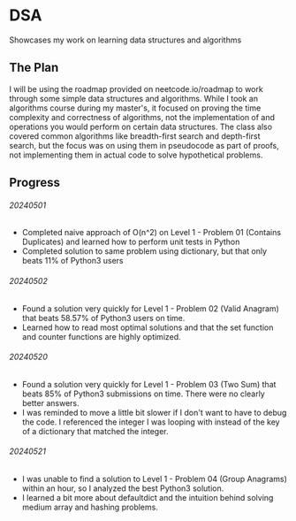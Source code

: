 # DSA
Showcases my work on learning data structures and algorithms

## The Plan
I will be using the roadmap provided on neetcode.io/roadmap to work through some simple data structures and algorithms. While I took an algorithms course during my master's, it focused on proving the time complexity and correctness of algorithms, not the implementation of and operations you would perform on certain data structures. The class also covered common algorithms like breadth-first search and depth-first search, but the focus was on using them in pseudocode as part of proofs, not implementing them in actual code to solve hypothetical problems.

## Progress
###### 20240501
- Completed naive approach of O(n^2) on Level 1 - Problem 01 (Contains Duplicates) and learned how to perform unit tests in Python
- Completed solution to same problem using dictionary, but that only beats 11% of Python3 users

###### 20240502
- Found a solution very quickly for Level 1 - Problem 02 (Valid Anagram) that beats 58.57% of Python3 users on time.
- Learned how to read most optimal solutions and that the set function and counter functions are highly optimized.

###### 20240520
- Found a solution very quickly for Level 1 - Problem 03 (Two Sum) that beats 85% of Python3 submissions on time. There were no clearly better answers.
- I was reminded to move a little bit slower if I don't want to have to debug the code. I referenced the integer I was looping with instead of the key of a dictionary that matched the integer.

###### 20240521
- I was unable to find a solution to Level 1 - Problem 04 (Group Anagrams) within an hour, so I analyzed the best Python3 solution.
- I learned a bit more about defaultdict and the intuition behind solving medium array and hashing problems.